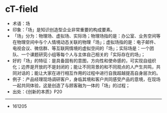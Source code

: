 # cT-field


- 术语：场
- 印象：「场」是知识创造型企业非常重要的构成要素。
- 「场」分为：物理场、虚拟场、实际场；物理场指的是：办公室、业务空间等在物理空间中与个人情境动态关联的物理「场」；虚拟场指的是：电子邮件、电视会议、微信群、等互联网情境的虚拟空间的「场」；实际场是：一个团队、一个课题研究小组等每个人与主体自己相关的「实际存在的场」；
- 好的「场」的特征：是具备固有的意图，方向性和使命感的，可实现自组织化；边界是开放的不是封闭的；能让不同背景的和不同观点的人产生共鸣，共同对话的；能让大家在进行相互作用的过程中进行自我超越提高自身层次的。
- 例子：产品经理现场调研客户，身临其境和客户共同感受产品的意境，在现场一起共同体验，这是创造了与顾客融为一体的「场」的过程；
- 出处：《创新的本质》P20

---

- 161205